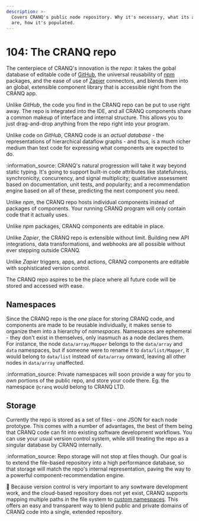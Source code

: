 ```yaml
---
description: >-
  Covers CRANQ's public node repository. Why it's necessary, what its advantages
  are, how it's populated.
---
```


# 104: The CRANQ repo

The centerpiece of CRANQ's innovation is the _repo_: it takes the gobal database of editable code of [GitHub](https://github.com), the universal reusability of [npm](http://npmjs.com) packages, and the ease of use of [Zapier](https://zapier.com) connectors, and blends them into an global, extensible component library that is accessible right from the CRANQ app.

Unlike _GitHub_, the code you find in the CRANQ repo can be put to use right away. The repo is integrated into the IDE, and all CRANQ components share a common makeup of interface and internal structure. This allows you to just drag-and-drop anything from the repo right into your program.

Unlike code on _GitHub_, CRANQ code is an _actual database_ - the representations of hierarchical dataflow graphs - and thus, is a much richer medium than text code for expressing what components are expected to do.

:information\_source: CRANQ's natural progression will take it way beyond static typing. It's going to support built-in code attributes like statefulness, synchronicity, concurrency, and signal multiplicity; qualitative assessment based on documentation, unit tests, and popularity; and a recommendation engine based on all of these, predicting the next component you need.

Unlike _npm_, the CRANQ repo hosts individual components instead of packages of components. Your running CRANQ program will only contain code that it actually uses.

Unlike _npm_ packages, CRANQ components are editable in place.

Unlike _Zapier_, the CRANQ repo is extensible without limit. Building new API integrations, data transformations, and webhooks are all possible without ever stepping outside CRANQ.

Unlike _Zapier_ triggers, apps, and actions, CRANQ components are editable with sophisticated version control.

The CRANQ repo aspires to be the place where all future code will be stored and accessed with ease.

## Namespaces

Since the CRANQ repo is the _one_ place for storing CRANQ code, and components are made to be reusable individually, it makes sense to organize them into a hierarchy of _namespaces_. Namespaces are ephemeral - they don't exist in themselves, only inasmuch as a node declares them. For instance, the node `data/array/Mapper` belongs to the `data/array` and `data` namespaces, but if someone were to rename it to `data/list/Mapper`, it would belong to `data/list` instead of `data/array` onward, leaving all other nodes in `data/array` unaffected.

:information\_source: Private namespaces will soon provide a way for you to _own_ portions of the public repo, and store your code there. Eg. the namespace `@cranq` would belong to CRANQ LTD.

## Storage

Currently the repo is stored as a set of files - one JSON for each node prototype. This comes with a number of advantages, the best of them being that CRANQ code can fit into existing software development workflows. You can use your usual version control system, while still treating the repo as a singular database by CRANQ internally.

:information\_source: Repo storage will not stop at files though. Our goal is to extend the file-based repository into a high performance database, so that storage will match the repo's internal representation, paving the way to a powerful component-recommendation engine.

:wrench: Because version control is very important to any sowtware development work, and the cloud-based repository does not yet exist, CRANQ supports mapping multiple paths in the file system to [custom namespaces](../../how-to/mapping-paths-to-namespaces.md). This offers an easy and transparent way to blend public and private domains of CRANQ code into a single, extended repository.
